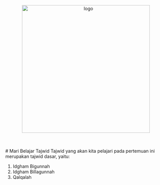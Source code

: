 <p align="center"><a href="#" target="_blank"><img src="https://1.bp.blogspot.com/-IuZZ6NhWcjg/V3I4Ds4wCrI/AAAAAAAABBM/np28KkUHHH0m7fxq8tdurG071cdDBCv3gCLcB/s1600/New%2BPicture%2B%25281%2529.jpg" width="400" alt="logo"></a></p><br><br>
# Mari Belajar Tajwid
Tajwid yang akan kita pelajari pada pertemuan ini merupakan tajwid dasar, yaitu:

1. Idgham Bigunnah
2. Idgham Billagunnah
3. Qalqalah
